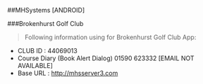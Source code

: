 ##MHSystems [ANDROID]

###Brokenhurst Golf Club
>Following information using for Brokenhurst Golf Club App:
- CLUB ID : 44069013
- Course Diary (Book Alert Dialog) 01590 623332  [EMAIL NOT AVAILABLE]
- Base URL : http://mhsserver3.com
